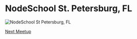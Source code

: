 # NodeSchool St. Petersburg, FL

![NodeSchool St Petersburg, FL](https://raw.githubusercontent.com/nodeschool/st-petersburg/master/nodeschool-stpete.png)

[Next Meetup](https://www.meetup.com/NodeSchool-St-Petersburg/)
